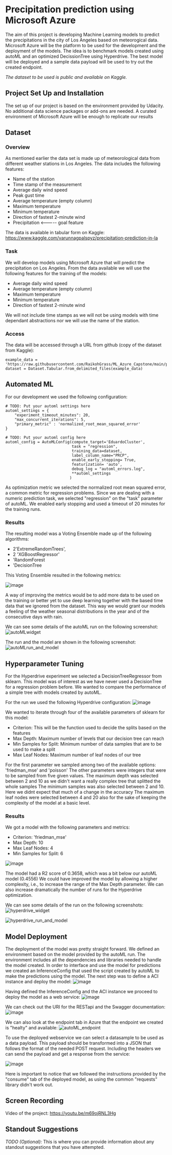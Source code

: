
# Precipitation prediction using Microsoft Azure

The aim of this project is developing Machine Learning models to predict the precipitations in the city of Los Angeles based on meteorogical data. 
Microsoft Azure will be the platform to be used for the development and the deployment of the models. The idea is to benchmark models created using autoML and an optimized DecissionTree using Hyperdrive. The best model will be deployed and a sample data payload will be used to try out the created endpoint. 

*The dataset to be used is public and available on Kaggle.* 

## Project Set Up and Installation
The set up of our project is based on the environment provided by Udacity. No additional data science packages or add-ons are needed. A curated environment of Microsoft Azure will be enough to replicate our results

## Dataset

### Overview
As mentioned earlier the data set is made up of meteorological data from different weather stations in Los Angeles. The data includes the following features:
- Name of the station
- Time stamp of the measurement
- Average daily wind speed
- Peak gust time
- Average temperature (empty column)
- Maximum temperature
- Minimum temperature
- Direction of fastest 2-minute wind
- Precipitation <----- goal feature

The data is available in tabular form on Kaggle:
https://www.kaggle.com/varunnagpalspyz/precipitation-prediction-in-la

### Task
We will develop models using Microsoft Azure that will predict the precipitation on Los Angeles.
From the data available we will use the following features for the training of the models:

- Average daily wind speed
- Average temperature (empty column)
- Maximum temperature
- Minimum temperature
- Direction of fastest 2-minute wind

We will not include time stamps as we will not be using models with time dependant abstractions nor we will use the name of the station.

### Access
The data will be accessed through a URL from github (copy of the dataset from Kaggle):
```
example_data = 'https://raw.githubusercontent.com/RaikohGrass/ML_Azure_Capstone/main/precipitation_LA.csv'
dataset = Dataset.Tabular.from_delimited_files(example_data)  
```


## Automated ML
For our development we used the following configuration:
```
# TODO: Put your automl settings here
automl_settings = {
    "experiment_timeout_minutes": 20,
    "max_concurrent_iterations": 5,
    "primary_metric" : 'normalized_root_mean_squared_error'
}

# TODO: Put your automl config here
automl_config = AutoMLConfig(compute_target='EduardoCluster',
                             task = "regression",
                             training_data=dataset,
                             label_column_name="PRCP", 
                             enable_early_stopping= True,
                             featurization= 'auto',
                             debug_log = "automl_errors.log",
                             **automl_settings
                            )
```
As optimization metric we selected the normalized root mean squared error, a common metric for regression problems.
Since we are dealing with a numeric prediction task, we selected "regression" on the "task" parameter of autoML. We enabled early stopping and used a timeout of 20 minutes for the training runs.


### Results
The resulting model was a Voting Ensemble made up of the following algorithms:
- 2'ExtremeRandomTrees',
- 2 'XGBoostRegressor'
- 'RandomForest
- 'DecisionTree

This Voting Ensemble resulted in the following metrics:

![image](https://user-images.githubusercontent.com/83981857/151494780-934f918b-427b-4b93-af4d-af606ffd7d38.png)

A way of improving the metrics would be to add more data to be used on the training or better yet to use deep learning together with the based time data that we ignored from the dataset. This way we would grant our models a feeling of the weather seasonal distributions in the year and of the consecutive days with rain.

We can see some details of the autoML run on the following screenshot:
![autoMLwidget](https://user-images.githubusercontent.com/83981857/151495233-71bf3315-079d-499f-87fd-6b468799025e.JPG)

The run and the model are shown in the following screenshot:
![autoMLrun_and_model](https://user-images.githubusercontent.com/83981857/151495385-f1e9a197-d0f8-42ef-9f0c-fb83f8bf152b.JPG)


## Hyperparameter Tuning
For the Hyperdrive experiment we selected a DecisionTreeRegressor from sklearn. This model was of interest as we have never used a DecisionTree for a regression problem before. We wanted to compare the performance of a simple tree with models created by autoML.

For the run we used the following Hyperdrive configuration:
![image](https://user-images.githubusercontent.com/83981857/151495816-eb0cd7d9-682f-4422-a709-2506141121c8.png)

We wanted to iterate through four of the available parameters of sklearn for this model:
- Criterion: This will be the function used to decide the splits based on the features
- Max Depth: Maximum number of levels that our decision tree can reach
- Min Samples for Split: Minimum number of data samples that are to be used to make a split 
- Max Leaf Nodes: Maximum number of leaf nodes of our tree

For the first parameter we sampled among two of the available options: 'friedman_mse' and 'poisson'
The other parameters were integers that were to be sampled from five given values. 
The maximum depth was selected between 2 and 10 as we didn't want a really complex tree that splitted the whole samples
The minimum samples was also selected between 2 and 10. Here we didnt expect that much of a change in the accuracy
The maximum leaf nodes were selected between 4 and 20 also for the sake of keeping the complexity of the model at a basic level.

### Results
We got a model with the following parameters and metrics:

- Criterion: 'friedman_mse'
- Max Depth: 10
- Max Leaf Nodes: 4
- Min Samples for Split: 6

![image](https://user-images.githubusercontent.com/83981857/151497408-e8c6329e-d4d4-4481-8244-6329da0e4de7.png)

The model had a R2 score of 0.3658, which was a bit below our autoML model (0.4556)
We could have improved the model by allowing a higher complexity, i.e., to increase the range of the Max Depth parameter. We can also increase dramatically the number of runs for the Hyperdrive optimization.

We can see some details of the run on the following screenshots:
![hyperdrive_widget](https://user-images.githubusercontent.com/83981857/151497361-c8f7f01d-644d-48e4-ac4b-53e2210d5224.JPG)

![hyperdrive_run_and_model](https://user-images.githubusercontent.com/83981857/151496976-7079fb66-cd5e-4e50-ba44-12d7da1563d3.JPG)



## Model Deployment

The deployment of the model was pretty straight forward. We defined an environment based on the model provided by the autoML run.
The environment includes all the dependencies and libraries needed to handle the model created.
In order to interface and use the model for predictions we created an InferenceConfig that used the script created by autoML to make the predictions using the model.
The next step was to define a ACI instance and deploy the model:
![image](https://user-images.githubusercontent.com/83981857/151498382-a95f1cf0-9a45-4dc6-b3a1-befc447d2d01.png)

Having defined the InferenceConfig and the ACI instance we proceed to deploy the model as a web service:
![image](https://user-images.githubusercontent.com/83981857/151498543-a65ab070-f8c9-4686-82da-53216c01f7ff.png)

We can check out the URI for the RESTapi and the Swagger documentation:
![image](https://user-images.githubusercontent.com/83981857/151498680-b216c4fd-a2d4-4ef1-8a56-962bb7d7217a.png)

We can also look at the endpoint tab in Azure that the endpoint we created is "healty" and available:
![autoML_endpoint](https://user-images.githubusercontent.com/83981857/151549507-fc148c55-7af3-4548-a05c-01396be7bd82.JPG)

To use the deployed webservice we can select a datasample to be used as a data payload. 
This payload should be transformed into a JSON that follows the format of the needed POST request. 
Including the headers we can send the payload and get a response from the service:

![image](https://user-images.githubusercontent.com/83981857/151498723-c52b5abb-9659-4627-8d57-3856ccd369ff.png)

Here is important to notice that we followed the instructions provided by the "consume" tab of the deployed model, as using the common "requests" library didn't work out.


## Screen Recording

Video of the project:
https://youtu.be/m69ojRNL3Hg


## Standout Suggestions
*TODO (Optional):* This is where you can provide information about any standout suggestions that you have attempted.
